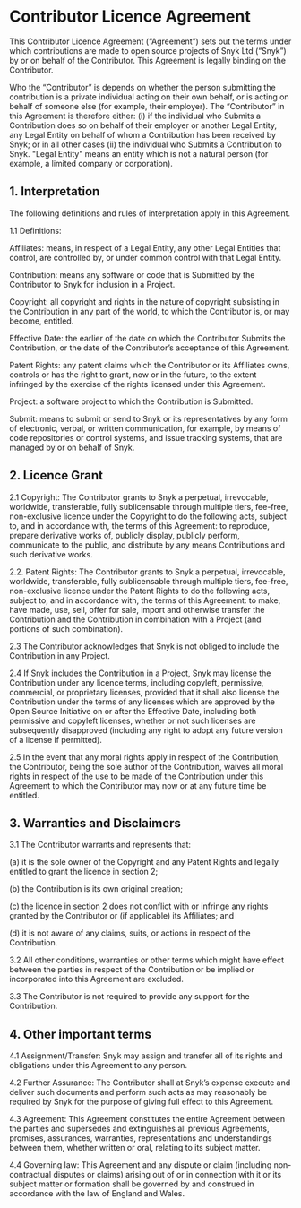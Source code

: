 # Contributor Licence Agreement

This Contributor Licence Agreement (“Agreement”) sets out the terms under which
contributions are made to open source projects of Snyk Ltd (“Snyk”) by or on
behalf of the Contributor. This Agreement is legally binding on the Contributor.

Who the “Contributor” is depends on whether the person submitting the
contribution is a private individual acting on their own behalf, or is acting on
behalf of someone else (for example, their employer). The “Contributor” in this
Agreement is therefore either: (i) if the individual who Submits a Contribution
does so on behalf of their employer or another Legal Entity, any Legal Entity on
behalf of whom a Contribution has been received by Snyk; or in all other cases
(ii) the individual who Submits a Contribution to Snyk. "Legal Entity" means an
entity which is not a natural person (for example, a limited company or
corporation).

## 1. Interpretation

The following definitions and rules of interpretation apply in this Agreement.

1.1 Definitions:

Affiliates: means, in respect of a Legal Entity, any other Legal Entities that
control, are controlled by, or under common control with that Legal Entity.

Contribution: means any software or code that is Submitted by the Contributor to
Snyk for inclusion in a Project.

Copyright: all copyright and rights in the nature of copyright subsisting in the
Contribution in any part of the world, to which the Contributor is, or may
become, entitled.

Effective Date: the earlier of the date on which the Contributor Submits the
Contribution, or the date of the Contributor’s acceptance of this Agreement.

Patent Rights: any patent claims which the Contributor or its Affiliates owns,
controls or has the right to grant, now or in the future, to the extent
infringed by the exercise of the rights licensed under this Agreement.

Project: a software project to which the Contribution is Submitted.

Submit: means to submit or send to Snyk or its representatives by any form of
electronic, verbal, or written communication, for example, by means of code
repositories or control systems, and issue tracking systems, that are managed by
or on behalf of Snyk.

## 2. Licence Grant

2.1 Copyright: The Contributor grants to Snyk a perpetual, irrevocable,
worldwide, transferable, fully sublicensable through multiple tiers, fee-free,
non-exclusive licence under the Copyright to do the following acts, subject to,
and in accordance with, the terms of this Agreement: to reproduce, prepare
derivative works of, publicly display, publicly perform, communicate to the
public, and distribute by any means Contributions and such derivative works.

2.2. Patent Rights: The Contributor grants to Snyk a perpetual, irrevocable,
worldwide, transferable, fully sublicensable through multiple tiers, fee-free,
non-exclusive licence under the Patent Rights to do the following acts, subject
to, and in accordance with, the terms of this Agreement: to make, have made,
use, sell, offer for sale, import and otherwise transfer the Contribution and
the Contribution in combination with a Project (and portions of such
combination).

2.3 The Contributor acknowledges that Snyk is not obliged to include the
Contribution in any Project.

2.4 If Snyk includes the Contribution in a Project, Snyk may license the
Contribution under any licence terms, including copyleft, permissive,
commercial, or proprietary licenses, provided that it shall also license the
Contribution under the terms of any licenses which are approved by the Open
Source Initiative on or after the Effective Date, including both permissive and
copyleft licenses, whether or not such licenses are subsequently disapproved
(including any right to adopt any future version of a license if permitted).

2.5 In the event that any moral rights apply in respect of the Contribution, the
Contributor, being the sole author of the Contribution, waives all moral rights
in respect of the use to be made of the Contribution under this Agreement to
which the Contributor may now or at any future time be entitled.

## 3. Warranties and Disclaimers

3.1 The Contributor warrants and represents that:

(a) it is the sole owner of the Copyright and any Patent Rights and legally
entitled to grant the licence in section 2;

(b) the Contribution is its own original creation;

(c) the licence in section 2 does not conflict with or infringe any rights
granted by the Contributor or (if applicable) its Affiliates; and

(d) it is not aware of any claims, suits, or actions in respect of the
Contribution.

3.2 All other conditions, warranties or other terms which might have effect
between the parties in respect of the Contribution or be implied or incorporated
into this Agreement are excluded.

3.3 The Contributor is not required to provide any support for the Contribution.

## 4. Other important terms

4.1 Assignment/Transfer: Snyk may assign and transfer all of its rights and
obligations under this Agreement to any person.

4.2 Further Assurance: The Contributor shall at Snyk’s expense execute and
deliver such documents and perform such acts as may reasonably be required by
Snyk for the purpose of giving full effect to this Agreement.

4.3 Agreement: This Agreement constitutes the entire Agreement between the
parties and supersedes and extinguishes all previous Agreements, promises,
assurances, warranties, representations and understandings between them, whether
written or oral, relating to its subject matter.

4.4 Governing law: This Agreement and any dispute or claim (including
non-contractual disputes or claims) arising out of or in connection with it or
its subject matter or formation shall be governed by and construed in accordance
with the law of England and Wales.

